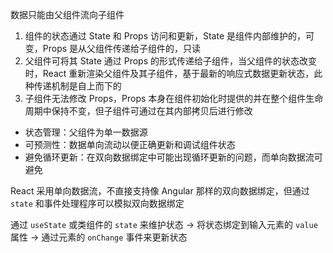 数据只能由父组件流向子组件

1. 组件的状态通过 State 和 Props 访问和更新，State 是组件内部维护的，可变，Props 是从父组件传递给子组件的，只读
2. 父组件可将其 State 通过 Props 的形式传递给子组件，当父组件的状态改变时，React 重新渲染父组件及其子组件，基于最新的响应式数据更新状态，此种传递机制是自上而下的
3. 子组件无法修改 Props，Props 本身在组件初始化时提供的并在整个组件生命周期中保持不变，但子组件可通过在其内部拷贝后进行修改

- 状态管理：父组件为单一数据源
- 可预测性：数据单向流动以便正确更新和调试组件状态
- 避免循环更新：在双向数据绑定中可能出现循环更新的问题，而单向数据流可避免

React 采用单向数据流，不直接支持像 Angular 那样的双向数据绑定，但通过 `state` 和事件处理程序可以模拟双向数据绑定

通过 `useState` 或类组件的 `state` 来维护状态 -> 将状态绑定到输入元素的 `value` 属性 -> 通过元素的 `onChange` 事件来更新状态